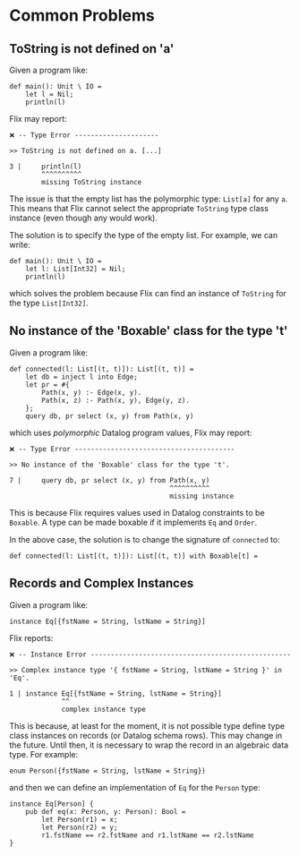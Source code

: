 # Common Problems

## ToString is not defined on 'a'

Given a program like:

```flix
def main(): Unit \ IO = 
    let l = Nil;
    println(l)
```

Flix may report:

```
❌ -- Type Error ---------------------

>> ToString is not defined on a. [...]

3 |     println(l)
        ^^^^^^^^^^
        missing ToString instance
```

The issue is that the empty list has the polymorphic type: `List[a]` for any
`a`. This means that Flix cannot select the appropriate `ToString` type class
instance (even though any would work). 

The solution is to specify the type of the empty list. For example, we can write:

```flix
def main(): Unit \ IO = 
    let l: List[Int32] = Nil;
    println(l)
```

which solves the problem because Flix can find an instance of `ToString` for the
type `List[Int32]`.

## No instance of the 'Boxable' class for the type 't'

Given a program like:

```flix
def connected(l: List[(t, t)]): List[(t, t)] = 
    let db = inject l into Edge;
    let pr = #{
        Path(x, y) :- Edge(x, y).
        Path(x, z) :- Path(x, y), Edge(y, z).
    };
    query db, pr select (x, y) from Path(x, y)
```

which uses _polymorphic_ Datalog program values, Flix may report:

```
❌ -- Type Error ----------------------------------------

>> No instance of the 'Boxable' class for the type 't'.

7 |     query db, pr select (x, y) from Path(x, y)
                                        ^^^^^^^^^^
                                        missing instance
```

This is because Flix requires values used in Datalog constraints to be
`Boxable`. A type can be made boxable if it implements `Eq` and `Order`. 

In the above case, the solution is to change the signature of `connected` to:

```flix
def connected(l: List[(t, t)]): List[(t, t)] with Boxable[t] = 
```

## Records and Complex Instances

Given a program like:

```flix
instance Eq[{fstName = String, lstName = String}]
```

Flix reports:

```
❌ -- Instance Error --------------------------------------------------

>> Complex instance type '{ fstName = String, lstName = String }' in 'Eq'.

1 | instance Eq[{fstName = String, lstName = String}]
             ^^
             complex instance type
```

This is because, at least for the moment, it is not possible type define type
class instances on records (or Datalog schema rows). This may change in the
future. Until then, it is necessary to wrap the record in an algebraic data
type. For example:

```flix
enum Person({fstName = String, lstName = String})
```

and then we can define an implementation of `Eq` for the `Person` type:

```flix
instance Eq[Person] {
    pub def eq(x: Person, y: Person): Bool = 
        let Person(r1) = x;
        let Person(r2) = y;
        r1.fstName == r2.fstName and r1.lstName == r2.lstName
}
```

